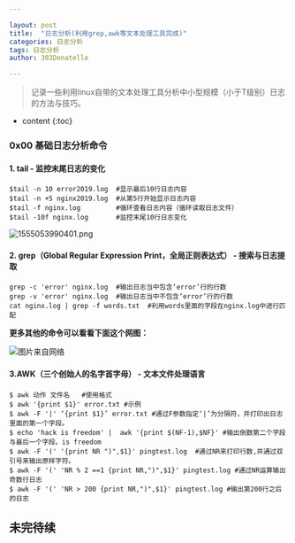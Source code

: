 ```yaml
---

layout: post
title:  "日志分析(利用grep,awk等文本处理工具完成)"
categories: 日志分析
tags: 日志分析
author: 303Donatello

---
```

>    记录一些利用linux自带的文本处理工具分析中小型规模（小于T级别）日志的方法与技巧。

* content
{:toc}


### 0x00 基础日志分析命令

#### 1.  tail - 监控末尾日志的变化

```
$tail -n 10 error2019.log  #显示最后10行日志内容
$tail -n +5 nginx2019.log  #从第5行开始显示日志内容
$tail -f nginx.log         #循环查看日志内容（循环读取日志文件）
$tail -10f nginx.log       #监控末尾10行日志变化
```

![1555053990401.png](https://upload-images.jianshu.io/upload_images/5430312-a472057acf382b3d.png?imageMogr2/auto-orient/strip%7CimageView2/2/w/1240)













#### 2.  grep（Global Regular Expression Print，全局正则表达式） - 搜索与日志提取

 ```
grep -c 'error' nginx.log  #输出日志当中包含‘error’行的行数
grep -v 'error' nginx.log  #输出日志当中不包含‘error’行的行数
cat nginx.log | grep -f words.txt  #利用words里面的字段在nginx.log中进行匹配
 ```

**更多其他的命令可以看看下面这个网图：**

![图片来自网络](https://upload-images.jianshu.io/upload_images/5430312-7b139f03183ae6f8.png?imageMogr2/auto-orient/strip%7CimageView2/2/w/1240)

#### 3.AWK（三个创始人的名字首字母） - 文本文件处理语言

```
$ awk 动作 文件名   #使用格式
$ awk '{print $1}' error.txt #示例
$ awk -F '|' ‘{print $1}’ error.txt #通过F参数指定‘|’为分隔符，并打印出日志里面的第一个字段。
$ echo 'hack is freedom' |  awk '{print $(NF-1),$NF}' #输出倒数第二个字段与最后一个字段。is freedom
$ awk -F '(' '{print NR ")",$1}' pingtest.log  #通过NR来打印行数,并通过双引号来输出原样字符。
$ awk -F '(' 'NR % 2 ==1 {print NR,")",$1}' pingtest.log #通过NR运算输出奇数行日志
$ awk -F '(' 'NR > 200 {print NR,")",$1}' pingtest.log #输出第200行之后的日志

```

## 未完待续









 
